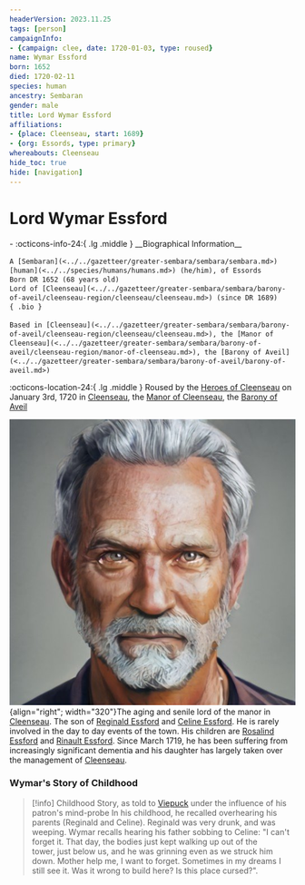 ```yaml
---
headerVersion: 2023.11.25
tags: [person]
campaignInfo:
- {campaign: clee, date: 1720-01-03, type: roused}
name: Wymar Essford
born: 1652
died: 1720-02-11
species: human
ancestry: Sembaran
gender: male
title: Lord Wymar Essford
affiliations:
- {place: Cleenseau, start: 1689}
- {org: Essords, type: primary}
whereabouts: Cleenseau
hide_toc: true
hide: [navigation]
---
```

# Lord Wymar Essford
<div class="grid cards ext-narrow-margin ext-one-column" markdown>
- :octicons-info-24:{ .lg .middle } __Biographical Information__

    A [Sembaran](<../../gazetteer/greater-sembara/sembara/sembara.md>) [human](<../../species/humans/humans.md>) (he/him), of Essords  
    Born DR 1652 (68 years old)  
    Lord of [Cleenseau](<../../gazetteer/greater-sembara/sembara/barony-of-aveil/cleenseau-region/cleenseau/cleenseau.md>) (since DR 1689)  
    { .bio }

    Based in [Cleenseau](<../../gazetteer/greater-sembara/sembara/barony-of-aveil/cleenseau-region/cleenseau/cleenseau.md>), the [Manor of Cleenseau](<../../gazetteer/greater-sembara/sembara/barony-of-aveil/cleenseau-region/manor-of-cleenseau.md>), the [Barony of Aveil](<../../gazetteer/greater-sembara/sembara/barony-of-aveil/barony-of-aveil.md>)
</div>



:octicons-location-24:{ .lg .middle } Roused by the [Heroes of Cleenseau](<../pcs/cleenseau/heroes-of-cleenseau.md>) on January 3rd, 1720 in [Cleenseau](<../../gazetteer/greater-sembara/sembara/barony-of-aveil/cleenseau-region/cleenseau/cleenseau.md>), the [Manor of Cleenseau](<../../gazetteer/greater-sembara/sembara/barony-of-aveil/cleenseau-region/manor-of-cleenseau.md>), the [Barony of Aveil](<../../gazetteer/greater-sembara/sembara/barony-of-aveil/barony-of-aveil.md>)  


![Wymarofclenseau](../../assets/wymarofclenseau.jpeg){align="right"; width="320"}The aging and senile lord of the manor in [Cleenseau](<../../gazetteer/greater-sembara/sembara/barony-of-aveil/cleenseau-region/cleenseau/cleenseau.md>). The son of [Reginald Essford](<../historical-figures/reginald-essford.md>) and [Celine Essford](<../historical-figures/celine-essford.md>). He is rarely involved in the day to day events of the town. His children are [Rosalind Essford](<./rosalind-essford.md>) and [Rinault Essford](<./rinault-essford.md>). Since March 1719, he has been suffering from increasingly significant dementia and his daughter has largely taken over the management of [Cleenseau](<../../gazetteer/greater-sembara/sembara/barony-of-aveil/cleenseau-region/cleenseau/cleenseau.md>). 

### Wymar's Story of Childhood

>[!info] Childhood Story, as told to [Viepuck](<../pcs/cleenseau/viepuck.md>) under the influence of his patron's mind-probe
In his childhood, he recalled overhearing his parents (Reginald and Celine). Reginald was very drunk, and was weeping. Wymar recalls hearing his father sobbing to Celine: "I can't forget it. That day, the bodies just kept walking up out of the tower, just below us, and he was grinning even as we struck him down. Mother help me, I want to forget. Sometimes in my dreams I still see it. Was it wrong to build here? Is this place cursed?".


